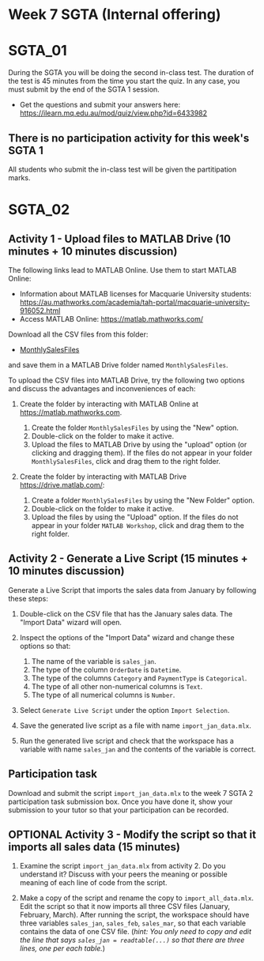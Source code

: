 # Week 7 SGTA (Internal offering)
# SGTA_01

During the SGTA you will be doing the second in-class test. The duration of the test is 45 minutes from the time you start the quiz. In any case, you must submit by the end of the SGTA 1 session.
 
* Get the questions and submit your answers here: https://ilearn.mq.edu.au/mod/quiz/view.php?id=6433982

## There is no participation activity for this week's SGTA 1

All students who submit the in-class test will be given the partitipation marks.

# SGTA_02

## Activity 1 - Upload files to MATLAB Drive (10 minutes + 10 minutes discussion)

The following links lead to MATLAB Online. Use them to start MATLAB Online:

* Information about MATLAB licenses for Macquarie University students: https://au.mathworks.com/academia/tah-portal/macquarie-university-916052.html
* Access MATLAB Online: https://matlab.mathworks.com/

Download all the CSV files from this folder:
* [MonthlySalesFiles](MonthlySalesFiles) 



and save them in a MATLAB Drive folder named `MonthlySalesFiles`.

To upload the CSV files into MATLAB Drive, try the following two options and discuss the advantages and inconveniences of each:

1. Create the folder by interacting with MATLAB Online at https://matlab.mathworks.com.
    1. Create the folder `MonthlySalesFiles` by using the "New" option.
    2. Double-click on the folder to make it active.
    3. Upload the files to MATLAB Drive by using the "upload" option (or clicking and dragging them).
    If the files do not appear in your folder `MonthlySalesFiles`, click and drag them to the right folder.

2. Create the folder by interacting with MATLAB Drive https://drive.matlab.com/:
    1. Create a folder `MonthlySalesFiles` by using the "New Folder" option.
    2. Double-click on the folder to make it active.
    3. Upload the files by using the "Upload" option.
    If the files do not appear in your folder `MATLAB Workshop`, click and drag them to the right folder.

## Activity 2 - Generate a Live Script (15 minutes + 10 minutes discussion)

Generate a Live Script that imports the sales data from January by following these steps:

1. Double-click on the CSV file that has the January sales data. The "Import Data" wizard will open.

2. Inspect the options of the "Import Data" wizard and change these options so that:

    1. The name of the variable is `sales_jan`.
    2. The type of the column `OrderDate` is `Datetime`.
    3. The type of the columns `Category` and `PaymentType` is `Categorical`.
    4. The type of all other non-numerical columns is `Text`.
    5. The type of all numerical columns is `Number`.

3. Select `Generate Live Script` under the option `Import Selection`.

4. Save the generated live script as a file with name `import_jan_data.mlx`.

5. Run the generated live script and check that the workspace has a variable with name `sales_jan` and the contents of the variable is correct.

## Participation task

Download and submit the script `import_jan_data.mlx` to the week 7 SGTA 2 participation task submission box. Once you have done it, show your submission to your tutor so that your participation can be recorded.


## OPTIONAL Activity 3 - Modify the script so that it imports all sales data (15 minutes)

1. Examine the script `import_jan_data.mlx` from activity 2. Do you understand it? Discuss with your peers the meaning or possible meaning of each line of code from the script.

2. Make a copy of the script and rename the copy to `import_all_data.mlx`. Edit the script so that it now imports all three CSV files (January, February, March). After running the script, the workspace should have three variables `sales_jan`, `sales_feb`, `sales_mar`, so that each variable contains the data of one CSV file. (*hint: You only need to copy and edit the line that says `sales_jan = readtable(...)` so that there are three lines, one per each table.*)

